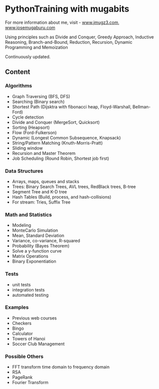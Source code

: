 PythonTraining with mugabits
============================
For more information about me, visit - www.jmugz3.com, www.josemugaburu.com

Using principles such as Divide and Conquer, Greedy Approach, Inductive Reasoning, Branch-and-Bound, Reduction, Recursion, Dynamic Programming and Memoization

Continuously updated. 

Content
--------------

### Algorithms ###
- Graph Traversing (BFS, DFS)
- Searching (Binary search)
- Shortest Path (Dijsktra with fibonacci heap, Floyd-Warshall, Bellman-Ford)
- Cycle detection
- Divide and Conquer (MergeSort, Quicksort)
- Sorting (Heapsort)
- Flow (Ford-Fulkerson)
- Dynamic (Longest Common Subsequence, Knapsack)
- String/Pattern Matching (Knuth-Morris-Pratt)
- Sliding window
- Recursion and Master Theorem
- Job Scheduling (Round Robin, Shortest job first)

### Data Structures ###
- Arrays, maps, queues and stacks
- Trees: Binary Search Trees, AVL trees, RedBlack trees, B-tree
- Segment Tree and K-D tree
- Hash Tables (Build, process, and hash-collisions)
- For stream: Tries, Suffix Tree

### Math and Statistics ###
- Modeling
- MonteCarlo Simulation
- Mean, Standard Deviation
- Variance, co-variance, R-squared
- Probability (Bayes Theorem)
- Solve a y-function curve
- Matrix Operations
- Binary Exponentiation

### Tests ###
- unit tests
- integration tests
- automated testing

### Examples ###
- Previous web courses
- Checkers
- Bingo
- Calculator
- Towers of Hanoi
- Soccer Club Management

### Possible Others ###
- FFT transform time domain to frequency domain
- RSA
- PageRank
- Fourier Transform
